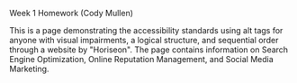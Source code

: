 Week 1 Homework (Cody Mullen)

This is a page demonstrating the accessibility standards using alt tags for anyone with
visual impairments, a logical structure, and sequential order through a website by "Horiseon".
The page contains information on Search Engine Optimization, Online Reputation Management,
and Social Media Marketing.